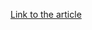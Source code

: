 [Link to the article](https://securingtomorrow.mcafee.com/wp-content/uploads/2011/02/McAfee_NightDragon_wp_draft_to_customersv1-1.pdf)
